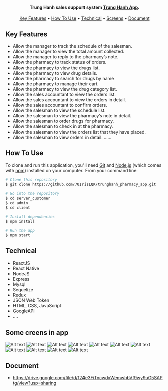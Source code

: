 <h4 align="center">Trung Hanh sales support system <a href="#" target="_blank">Trung Hanh App</a>.</h4>

<p align="center">
  <a href="#key-features">Key Features</a> •
  <a href="#how-to-use">How To Use</a> •
  <a href="#technical">Technical</a> •
  <a href="#some-creens-in-app">Screens</a> •
  <a href="#document">Document</a>
</p>

## Key Features

- Allow the manager to track the schedule of the salesman.
- Allow the manager to view the total amount collected.
- Allow the manager to reply to the pharmacy’s note.
- Allow the pharmacy to track status of orders.
- Allow the pharmacy to view the drugs list.
- Allow the pharmacy to view drug details.
- Allow the pharmacy to search for drugs by name
- Allow the pharmacy to manage their cart.
- Allow the pharmacy to view the drug category list.
- Allow the sales accountant to view the orders list.
- Allow the sales accountant to view the orders in detail.
- Allow the sales accountant to confirm orders.
- Allow the salesman to view the schedule list.
- Allow the salesman to view the pharmacy’s note in detail.
- Allow the salesman to order drugs for pharmacy.
- Allow the salesman to check in at the pharmacy.
- Allow the salesman to view the orders list that they have placed.
- Allow the salesman to view orders in detail.
  ......

## How To Use

To clone and run this application, you'll need [Git](https://git-scm.com) and [Node.js](https://nodejs.org/en/download/) (which comes with [npm](http://npmjs.com)) installed on your computer. From your command line:

```bash
# Clone this repository
$ git clone https://github.com/70IrisLQK/trunghanh_pharmacy_app.git

# Go into the repository
$ cd server_customer
$ cd admin
$ cd client

# Install dependencies
$ npm install

# Run the app
$ npm start
```

## Technical

- ReactJS
- React Native
- NodeJS
- Express
- Mysql
- Sequelize
- Redux
- JSON Web Token
- HTML, CSS, JavaScript
- GoogleAPI
- ....

## Some creens in app

![Alt text](https://res.cloudinary.com/dxctxnjzk/image/upload/v1658766804/trunghanh/1_xzmrpc.png 'Optional title')
![Alt text](https://res.cloudinary.com/dxctxnjzk/image/upload/v1658766804/trunghanh/2_dgqtvj.png 'Optional title')
![Alt text](https://res.cloudinary.com/dxctxnjzk/image/upload/v1658766804/trunghanh/3_tjihzx.png 'Optional title')
![Alt text](https://res.cloudinary.com/dxctxnjzk/image/upload/v1658766805/trunghanh/4_dwaanb.png 'Optional title')
![Alt text](https://res.cloudinary.com/dxctxnjzk/image/upload/v1658766804/trunghanh/5_lzuwzo.png 'Optional title')
![Alt text](https://res.cloudinary.com/dxctxnjzk/image/upload/v1658766804/trunghanh/6_joirrq.png 'Optional title')
![Alt text](https://res.cloudinary.com/dxctxnjzk/image/upload/v1658766803/trunghanh/7_f8l87m.png 'Optional title')
![Alt text](https://res.cloudinary.com/dxctxnjzk/image/upload/v1658766803/trunghanh/8_qgkzux.png 'Optional title')
![Alt text](https://res.cloudinary.com/dxctxnjzk/image/upload/v1658766804/trunghanh/10_xymbeq.png 'Optional title')
![Alt text](https://res.cloudinary.com/dxctxnjzk/image/upload/v1658766803/trunghanh/11_zewile.png 'Optional title')
![Alt text](https://res.cloudinary.com/dxctxnjzk/image/upload/v1658766803/trunghanh/12_iwfjuc.png 'Optional title')

## Document

- https://drive.google.com/file/d/124e3FiTncwdxWemwhbVf9wy9uG5SAPtg/view?usp=sharing
